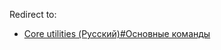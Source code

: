 Redirect to:

*   [Core utilities (Русский)#Основные команды](/index.php/Core_utilities_(%D0%A0%D1%83%D1%81%D1%81%D0%BA%D0%B8%D0%B9)#Основные_команды "Core utilities (Русский)")